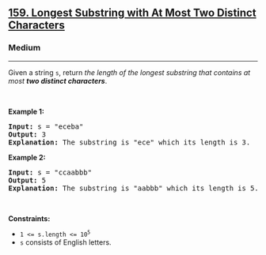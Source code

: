 <h2><a href="https://leetcode.com/problems/longest-substring-with-at-most-two-distinct-characters/">159. Longest Substring with At Most Two Distinct Characters</a></h2><h3>Medium</h3><hr><div><p>Given a string <code>s</code>, return <em>the length of the longest </em><span data-keyword="substring-nonempty"><em>substring</em></span><em> that contains at most <strong>two distinct characters</strong></em>.</p>

<p>&nbsp;</p>
<p><strong class="example">Example 1:</strong></p>

<pre><strong>Input:</strong> s = "eceba"
<strong>Output:</strong> 3
<strong>Explanation:</strong> The substring is "ece" which its length is 3.
</pre>

<p><strong class="example">Example 2:</strong></p>

<pre><strong>Input:</strong> s = "ccaabbb"
<strong>Output:</strong> 5
<strong>Explanation:</strong> The substring is "aabbb" which its length is 5.
</pre>

<p>&nbsp;</p>
<p><strong>Constraints:</strong></p>

<ul>
	<li><code>1 &lt;= s.length &lt;= 10<sup>5</sup></code></li>
	<li><code>s</code> consists of English letters.</li>
</ul>
</div>
